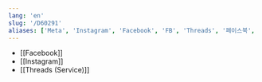 ```yaml
---
lang: 'en'
slug: '/D60291'
aliases: ['Meta', 'Instagram', 'Facebook', 'FB', 'Threads', '페이스북', '페북', '인스타그램', '인스타']
---
```


- [[Facebook]]
- [[Instagram]]
- [[Threads (Service)]]
